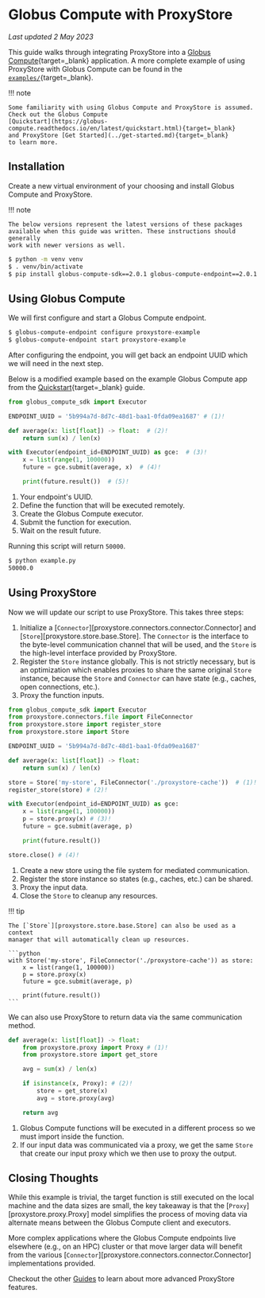 # Globus Compute with ProxyStore

*Last updated 2 May 2023*

This guide walks through integrating ProxyStore into a
[Globus Compute](https://www.globus.org/compute){target=_blank} application.
A more complete example of using ProxyStore with Globus Compute can be found
in the [`examples/`](https://github.com/proxystore/proxystore/blob/main/examples){target=_blank}.

!!! note

    Some familiarity with using Globus Compute and ProxyStore is assumed.
    Check out the Globus Compute
    [Quickstart](https://globus-compute.readthedocs.io/en/latest/quickstart.html){target=_blank}
    and ProxyStore [Get Started](../get-started.md){target=_blank}
    to learn more.

## Installation

Create a new virtual environment of your choosing and install Globus Compute
and ProxyStore.

!!! note

    The below versions represent the latest versions of these packages
    available when this guide was written. These instructions should generally
    work with newer versions as well.

```bash
$ python -m venv venv
$ . venv/bin/activate
$ pip install globus-compute-sdk==2.0.1 globus-compute-endpoint==2.0.1 proxystore==0.5.*
```

## Using Globus Compute

We will first configure and start a Globus Compute endpoint.

```bash
$ globus-compute-endpoint configure proxystore-example
$ globus-compute-endpoint start proxystore-example
```

After configuring the endpoint, you will get back an endpoint UUID which we
will need in the next step.

Below is a modified example based on the example Globus Compute app from the
[Quickstart](https://globus-compute.readthedocs.io/en/latest/quickstart.html){target=_blank}
guide.
```python linenums="1" title="example.py"
from globus_compute_sdk import Executor

ENDPOINT_UUID = '5b994a7d-8d7c-48d1-baa1-0fda09ea1687' # (1)!

def average(x: list[float]) -> float:  # (2)!
    return sum(x) / len(x)

with Executor(endpoint_id=ENDPOINT_UUID) as gce:  # (3)!
    x = list(range(1, 100000))
    future = gce.submit(average, x)  # (4)!

    print(future.result())  # (5)!
```

1. Your endpoint's UUID.
2. Define the function that will be executed remotely.
3. Create the Globus Compute executor.
4. Submit the function for execution.
5. Wait on the result future.

Running this script will return `50000`.
```bash
$ python example.py
50000.0
```

## Using ProxyStore

Now we will update our script to use ProxyStore. This takes three steps:

1. Initialize a [`Connector`][proxystore.connectors.connector.Connector] and
   [`Store`][proxystore.store.base.Store]. The `Connector` is the interface
   to the byte-level communication channel that will be used, and the `Store`
   is the high-level interface provided by ProxyStore.
2. Register the `Store` instance globally. This is not strictly necessary, but
   is an optimization which enables proxies to share the same original `Store`
   instance, because the `Store` and `Connector` can have state (e.g., caches,
   open connections, etc.).
3. Proxy the function inputs.

```python linenums="1" title="example.py" hl_lines="2 3 4 11 12 16 21"
from globus_compute_sdk import Executor
from proxystore.connectors.file import FileConnector
from proxystore.store import register_store
from proxystore.store import Store

ENDPOINT_UUID = '5b994a7d-8d7c-48d1-baa1-0fda09ea1687'

def average(x: list[float]) -> float:
    return sum(x) / len(x)

store = Store('my-store', FileConnector('./proxystore-cache'))  # (1)!
register_store(store) # (2)!

with Executor(endpoint_id=ENDPOINT_UUID) as gce:
    x = list(range(1, 100000))
    p = store.proxy(x) # (3)!
    future = gce.submit(average, p)

    print(future.result())

store.close() # (4)!
```

1. Create a new store using the file system for mediated communication.
2. Register the store instance so states (e.g., caches, etc.) can be shared.
3. Proxy the input data.
4. Close the `Store` to cleanup any resources.

!!! tip

    The [`Store`][proxystore.store.base.Store] can also be used as a context
    manager that will automatically clean up resources.

    ```python
    with Store('my-store', FileConnector('./proxystore-cache')) as store:
        x = list(range(1, 100000))
        p = store.proxy(x)
        future = gce.submit(average, p)

        print(future.result())
    ```

We can also use ProxyStore to return data via the same communication method.

```python linenums="1" title="example.py" hl_lines="2 3 7 8 9"
def average(x: list[float]) -> float:
    from proxystore.proxy import Proxy # (1)!
    from proxystore.store import get_store

    avg = sum(x) / len(x)

    if isinstance(x, Proxy): # (2)!
        store = get_store(x)
        avg = store.proxy(avg)

    return avg
```

1. Globus Compute functions will be executed in a different process so we must
   import inside the function.
2. If our input data was communicated via a proxy, we get the same `Store` that
   create our input proxy which we then use to proxy the output.

## Closing Thoughts

While this example is trivial, the target function is still executed on
the local machine and the data sizes are small, the key takeaway is that
the [`Proxy`][proxystore.proxy.Proxy] model simplifies the process of moving
data via alternate means between the Globus Compute client and executors.

More complex applications where the Globus Compute endpoints live elsewhere
(e.g., on an HPC) cluster or that move larger data will benefit from the
various [`Connector`][proxystore.connectors.connector.Connector]
implementations provided.

Checkout the other [Guides](index.md) to learn about more advanced ProxyStore
features.
